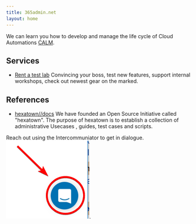 ```yaml
---
title: 365admin.net 
layout: home
---
```


We can  learn you how to develop and manage the life cycle of Cloud Automations [CALM](./docs/calm). 

## Services

- [Rent a test lab](/labs) Convincing your boss, test new features, support internal workshops, check out newest gear on the marked.

## References 

- [hexatown//docs](http://hexatown.com/docs) We have founded an Open Source Initiative called "hexatown". The purpose of hexatown is to establish a collection of administrative Usecases , guides, test cases and scripts.

Reach out using the Intercommuniator to get in dialogue. ![](2017-10-06-11-24-25.png).